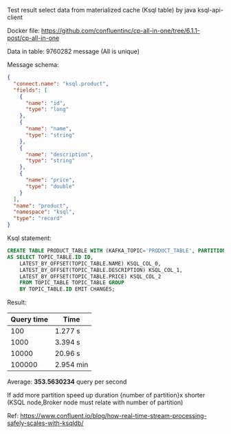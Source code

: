 Test result select data from materialized cache (Ksql table) by java ksql-api-client

Docker file: https://github.com/confluentinc/cp-all-in-one/tree/6.1.1-post/cp-all-in-one

Data in table: 9760282 message (All is unique)

Message schema:

```json
{
  "connect.name": "ksql.product",
  "fields": [
    {
      "name": "id",
      "type": "long"
    },
    {
      "name": "name",
      "type": "string"
    },
    {
      "name": "description",
      "type": "string"
    },
    {
      "name": "price",
      "type": "double"
    }
  ],
  "name": "product",
  "namespace": "ksql",
  "type": "record"
}
```

Ksql statement:

```sql
CREATE TABLE PRODUCT_TABLE WITH (KAFKA_TOPIC='PRODUCT_TABLE', PARTITIONS=1, REPLICAS=1) 
AS SELECT TOPIC_TABLE.ID ID, 
	LATEST_BY_OFFSET(TOPIC_TABLE.NAME) KSQL_COL_0,  
	LATEST_BY_OFFSET(TOPIC_TABLE.DESCRIPTION) KSQL_COL_1,  
	LATEST_BY_OFFSET(TOPIC_TABLE.PRICE) KSQL_COL_2 
	FROM TOPIC_TABLE TOPIC_TABLE GROUP 
	BY TOPIC_TABLE.ID EMIT CHANGES;
```

Result:

| Query time | Time      |
| ---------- | --------- |
| 100        | 1.277 s   |
| 1000       | 3.394 s   |
| 10000      | 20.96 s   |
| 100000     | 2.954 min |

Average:  **353.5630234** query per second

If add more partition speed up  duration {number of partition}x shorter (KSQL node,Broker node must relate with number of partition)

Ref: https://www.confluent.io/blog/how-real-time-stream-processing-safely-scales-with-ksqldb/
